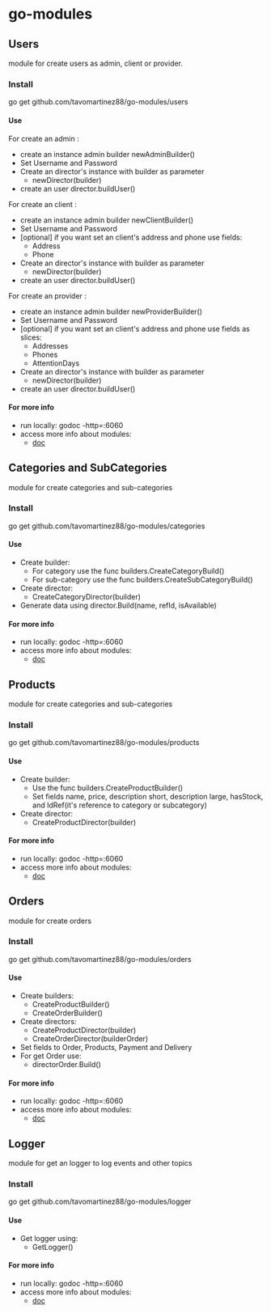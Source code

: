 # go-modules

## Users
module for create users as admin, client or provider.

### Install
go get github.com/tavomartinez88/go-modules/users

#### Use
For create an admin :
- create an instance admin builder newAdminBuilder()
- Set Username and Password
- Create an director's instance with builder as parameter
    - newDirector(builder)
- create an user director.buildUser()

For create an client :
- create an instance admin builder newClientBuilder()
- Set Username and Password
- [optional] if you want set an client's address and phone use fields:
    - Address
    - Phone 
- Create an director's instance with builder as parameter
    - newDirector(builder)
- create an user director.buildUser()   

For create an provider :
- create an instance admin builder newProviderBuilder()
- Set Username and Password
- [optional] if you want set an client's address and phone use fields as slices:
    - Addresses
    - Phones 
    - AttentionDays
- Create an director's instance with builder as parameter
    - newDirector(builder)
- create an user director.buildUser()  

#### For more info
- run locally: godoc -http=:6060
- access more info about modules:
    -  [doc](http://localhost:6060/pkg/github.com/tavomartinez88/go-modules/users/)    
    
## Categories and SubCategories
module for create categories and sub-categories

### Install
go get github.com/tavomartinez88/go-modules/categories   

#### Use
- Create builder:
    - For category use the func builders.CreateCategoryBuild()
    - For sub-category use the func builders.CreateSubCategoryBuild()
- Create director:
    - CreateCategoryDirector(builder)
- Generate data using director.Build(name, refId, isAvailable)

#### For more info
- run locally: godoc -http=:6060
- access more info about modules:
    -  [doc](http://localhost:6060/pkg/github.com/tavomartinez88/go-modules/categories/) 
    
## Products
module for create categories and sub-categories

### Install
go get github.com/tavomartinez88/go-modules/products
#### Use
- Create builder:
    - Use the func builders.CreateProductBuilder()
    - Set fields name, price, description short, description large, hasStock, and IdRef(it's reference to category or subcategory)
- Create director:
    - CreateProductDirector(builder)

#### For more info
- run locally: godoc -http=:6060
- access more info about modules:
    -  [doc](http://localhost:6060/pkg/github.com/tavomartinez88/go-modules/products/)
    
## Orders
module for create orders

### Install
go get github.com/tavomartinez88/go-modules/orders
#### Use
- Create builders:
    - CreateProductBuilder()
    - CreateOrderBuilder()
- Create directors:
    - CreateProductDirector(builder)
    - CreateOrderDirector(builderOrder)
- Set fields to Order, Products, Payment and Delivery
- For get Order use:
    - directorOrder.Build()

#### For more info
- run locally: godoc -http=:6060
- access more info about modules:
    -  [doc](http://localhost:6060/pkg/github.com/tavomartinez88/go-modules/orders/)              

## Logger
module for get an logger to log events and other topics

### Install
go get github.com/tavomartinez88/go-modules/logger
#### Use
- Get logger using:
    - GetLogger() 

#### For more info
- run locally: godoc -http=:6060
- access more info about modules:
    -  [doc](http://localhost:6060/pkg/github.com/tavomartinez88/go-modules/logger/)    